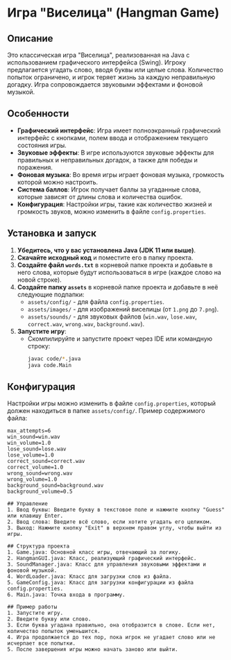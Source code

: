 # Игра "Виселица" (Hangman Game)

## Описание
Это классическая игра "Виселица", реализованная на Java с использованием графического интерфейса (Swing). Игроку предлагается угадать слово, вводя буквы или целые слова. Количество попыток ограничено, и игрок теряет жизнь за каждую неправильную догадку. Игра сопровождается звуковыми эффектами и фоновой музыкой.

## Особенности
- **Графический интерфейс**: Игра имеет полноэкранный графический интерфейс с кнопками, полем ввода и отображением текущего состояния игры.
- **Звуковые эффекты**: В игре используются звуковые эффекты для правильных и неправильных догадок, а также для победы и поражения.
- **Фоновая музыка**: Во время игры играет фоновая музыка, громкость которой можно настроить.
- **Система баллов**: Игрок получает баллы за угаданные слова, которые зависят от длины слова и количества ошибок.
- **Конфигурация**: Настройки игры, такие как количество жизней и громкость звуков, можно изменить в файле `config.properties`.

## Установка и запуск
1. **Убедитесь, что у вас установлена Java (JDK 11 или выше)**.
2. **Скачайте исходный код** и поместите его в папку проекта.
3. **Создайте файл `words.txt`** в корневой папке проекта и добавьте в него слова, которые будут использоваться в игре (каждое слово на новой строке).
4. **Создайте папку `assets`** в корневой папке проекта и добавьте в неё следующие подпапки:
   - `assets/config/` - для файла `config.properties`.
   - `assets/images/` - для изображений виселицы (от `1.png` до `7.png`).
   - `assets/sounds/` - для звуковых файлов (`win.wav`, `lose.wav`, `correct.wav`, `wrong.wav`, `background.wav`).
5. **Запустите игру**:
   - Скомпилируйте и запустите проект через IDE или командную строку:
     ```bash
     javac code/*.java
     java code.Main
     ```

## Конфигурация
Настройки игры можно изменить в файле `config.properties`, который должен находиться в папке `assets/config/`. Пример содержимого файла:
```properties
max_attempts=6
win_sound=win.wav
win_volume=1.0
lose_sound=lose.wav
lose_volume=1.0
correct_sound=correct.wav
correct_volume=1.0
wrong_sound=wrong.wav
wrong_volume=1.0
background_sound=background.wav
background_volume=0.5

## Управление
1. Ввод буквы: Введите букву в текстовое поле и нажмите кнопку "Guess" или клавишу Enter.
2. Ввод слова: Введите всё слово, если хотите угадать его целиком.
3. Выход: Нажмите кнопку "Exit" в верхнем правом углу, чтобы выйти из игры.

## Структура проекта
1. Game.java: Основной класс игры, отвечающий за логику.
2. HangmanGUI.java: Класс, реализующий графический интерфейс.
3. SoundManager.java: Класс для управления звуковыми эффектами и фоновой музыкой.
4. WordLoader.java: Класс для загрузки слов из файла.
5. GameConfig.java: Класс для загрузки конфигурации из файла config.properties.
6. Main.java: Точка входа в программу.

## Пример работы
1. Запустите игру.
2. Введите букву или слово.
3. Если буква угадана правильно, она отобразится в слове. Если нет, количество попыток уменьшится.
4. Игра продолжается до тех пор, пока игрок не угадает слово или не исчерпает все попытки.
5. После завершения игры можно начать заново или выйти.